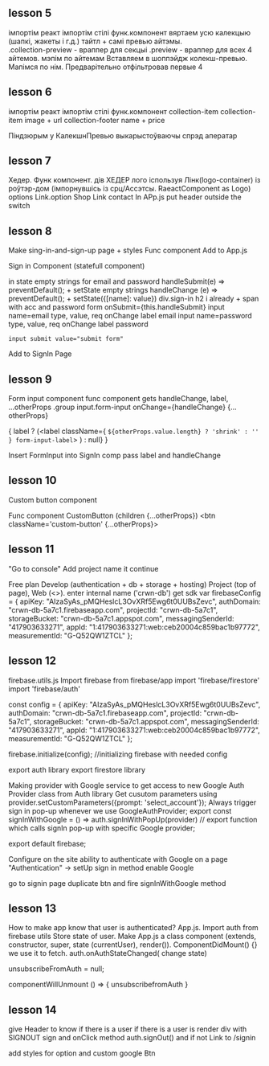 ## lesson 5 ##  
імпортім реакт
імпортім стілі
функ.компонент
вяртаем усю калекцыю (шапкі, жакеты і г.д.) тайтл + самі превью айтэмы.  
.collection-preview - враппер для секцыі
.preview - враппер для всех 4 айтемов.
мэпім по айтемам
Вставляем в шоппэйдж колекш-превью. Мапімся по нім. Предварітельно отфільтровав первые 4

## lesson 6 ## 
імпортім реакт
імпортім стілі
функ.компонент collection-item
collection-item
 image + url
 collection-footer
  name + price

Піндзюрым у КалекшнПревью выкарыстоўваючы спрэд аператар

## lesson 7 ## 
Хедер. Функ компонент.
дів ХЕДЕР
  лого іспользуя Лінк(logo-container) із роўтэр-дом (імпорнувшісь із срц/Ассэтсы. RaeactComponent as Logo)
  options
    Link.option
      Shop
    Link
      contact
In APp.js put header outside the switch   

## lesson 8 ##
Make sing-in-and-sign-up page + styles
Func component
Add to App.js

Sign in Component (statefull component)

in state empty strings for email and password
handleSubmit(e) => preventDefault(); + setState empty strings
handleChange (e) => preventDefault(); + setState({[name]: value})
div.sign-in
  h2 i already + span with acc and password
  form onSubmit={this.handleSubmit}
    input name=email type, value, req onChange
    label email
    input name=password type, value, req onChange
    label password
    
    input submit value="submit form"

Add to SignIn Page

## lesson 9 ##
Form input  component
func component gets handleChange, label, ...otherProps
.group
  input.form-input onChange={handleChange} {... otherProps}

  {
    label ? (<label className={ `${otherProps.value.length} ? 'shrink' : '' } form-input-label`> </label>)  : null}
  }

Insert FormInput into SignIn comp
pass label and handleChange 

## lesson 10 ##
Custom button component

Func component CustomButton (children {...otherProps})
<btn className='custom-button' {...otherProps}>

## lesson 11 ##
"Go to console"
Add project
name it continue

Free plan
Develop (authentication + db + storage + hosting)
Project (top of page), Web (<>).
enter internal name ('crwn-db')
get sdk 
  var firebaseConfig = {
    apiKey: "AIzaSyAs_pMQHeslcL3OvXRf5Ewg6t0UUBsZevc",
    authDomain: "crwn-db-5a7c1.firebaseapp.com",
    projectId: "crwn-db-5a7c1",
    storageBucket: "crwn-db-5a7c1.appspot.com",
    messagingSenderId: "417903633271",
    appId: "1:417903633271:web:ceb20004c859bac1b97772",
    measurementId: "G-Q52QW1ZTCL"
  };

  ## lesson 12 ##
  firebase.utils.js
  Import firebase from firebase/app
  import 'firebase/firestore'
  import 'firebase/auth'

  const config = {
    apiKey: "AIzaSyAs_pMQHeslcL3OvXRf5Ewg6t0UUBsZevc",
    authDomain: "crwn-db-5a7c1.firebaseapp.com",
    projectId: "crwn-db-5a7c1",
    storageBucket: "crwn-db-5a7c1.appspot.com",
    messagingSenderId: "417903633271",
    appId: "1:417903633271:web:ceb20004c859bac1b97772",
    measurementId: "G-Q52QW1ZTCL"
  };

  firebase.initialize(config); //initializing firebase with needed config

  export auth library
  export firestore library

  Making provider with Google service to get access to new Google Auth Provider class from Auth library 
  Get cusutom parameters using provider.setCustomParameters({prompt: 'select_account'});
  Always trigger sign in pop-up whenever we use GoogleAuthProvider;
  export const signInWithGoogle = () => auth.signInWithPopUp(provider)
  // export function which calls signIn pop-up with specific Google provider;

  export default firebase;

  Configure on the site ability to authenticate with Google
  on a page "Authentication" -> setUp sign in method enable Google

  go to signin page duplicate btn and fire signInWithGoogle method

## lesson 13 ##
How to make app know that user is authenticated?
App.js. Import auth from firebase utils
Store state of user. Make App.js a class component (extends, constructor, super, state (currentUser), render()).
ComponentDidMount() {} we use it to fetch.
auth.onAuthStateChanged( change state)

unsubscribeFromAuth = null;

componentWillUnmount () => {
  unsubscribefromAuth
}

## lesson 14 ##
give Header to know if there is a user
if there is a user is render div with SIGNOUT sign and onClick method auth.signOut() and if not Link to /signin

add styles for option and custom google Btn